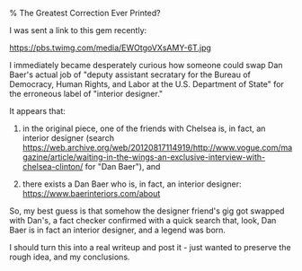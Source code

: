 % The Greatest Correction Ever Printed?

I was sent a link to this gem recently:

https://pbs.twimg.com/media/EWOtgoVXsAMY-6T.jpg

I immediately became desperately curious how someone could swap Dan Baer's
actual job of "deputy assistant secratary for the Bureau of Democracy, Human
Rights, and Labor at the U.S. Department of State" for the erroneous label of
"interior designer."

It appears that:

1) in the original piece, one of the friends with Chelsea is, in fact, an
   interior designer (search
   https://web.archive.org/web/20120817114919/http://www.vogue.com/magazine/article/waiting-in-the-wings-an-exclusive-interview-with-chelsea-clinton/
   for "Dan Baer"), and

2) there exists a Dan Baer who is, in fact, an interior designer:
   https://www.baerinteriors.com/about

So, my best guess is that somehow the designer friend's gig got swapped with
Dan's, a fact checker confirmed with a quick search that, look, Dan Baer is in
fact an interior designer, and a legend was born.

I should turn this into a real writeup and post it - just wanted to preserve
the rough idea, and my conclusions.
